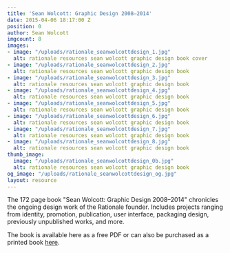 ```yaml
---
title: 'Sean Wolcott: Graphic Design 2008–2014'
date: 2015-04-06 18:17:00 Z
position: 0
author: Sean Wolcott
imgcount: 8
images:
- image: "/uploads/rationale_seanwolcottdesign_1.jpg"
  alt: rationale resources sean wolcott graphic design book cover
- image: "/uploads/rationale_seanwolcottdesign_2.jpg"
  alt: rationale resources sean wolcott graphic design book
- image: "/uploads/rationale_seanwolcottdesign_3.jpg"
  alt: rationale resources sean wolcott graphic design book
- image: "/uploads/rationale_seanwolcottdesign_4.jpg"
  alt: rationale resources sean wolcott graphic design book
- image: "/uploads/rationale_seanwolcottdesign_5.jpg"
  alt: rationale resources sean wolcott graphic design book
- image: "/uploads/rationale_seanwolcottdesign_6.jpg"
  alt: rationale resources sean wolcott graphic design book
- image: "/uploads/rationale_seanwolcottdesign_7.jpg"
  alt: rationale resources sean wolcott graphic design book
- image: "/uploads/rationale_seanwolcottdesign_8.jpg"
  alt: rationale resources sean wolcott graphic design book
thumb_image:
  image: "/uploads/rationale_seanwolcottdesign_0b.jpg"
  alt: rationale resources sean wolcott graphic design book
og_image: "/uploads/rationale_seanwolcottdesign_og.jpg"
layout: resource
---
```


The 172 page book "Sean Wolcott: Graphic Design 2008–2014" chronicles the ongoing design work of the Rationale founder. Includes projects ranging from identity, promotion, publication, user interface, packaging design, previously unpublished works, and more.

The book is available here as a free PDF or can also be purchased as a printed book [here](http://rationale-design.com/store/sean-wolcott-graphic-design-20082014/).
